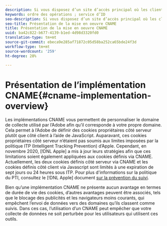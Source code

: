 ```yaml
---
description: Si vous disposez d’un site d’accès principal où les clients peuvent être identifiés avant de se rendre sur d’autres domaines, un CNAME peut activer le suivi inter-domaines dans les navigateurs qui n’acceptent pas les cookies tiers (comme Safari).
keywords: ordre des opérations ; service d’ID
seo-description: Si vous disposez d’un site d’accès principal où les clients peuvent être identifiés avant de se rendre sur d’autres domaines, un CNAME peut activer le suivi inter-domaines dans les navigateurs qui n’acceptent pas les cookies tiers (comme Safari).
seo-title: Présentation de la mise en oeuvre CNAME
title: Présentation de la mise en oeuvre CNAME
uuid: ba42c822-b677-4139-b1ed-4d98d3320fd0
translation-type: tm+mt
source-git-commit: ebeca9e285af71872c05d58ba252ca65bde24f3d
workflow-type: tm+mt
source-wordcount: '259'
ht-degree: 28%

---
```



# Présentation de l’implémentation CNAME{#cname-implementation-overview}

Les implémentations CNAME vous permettent de personnaliser le domaine de collecte utilisé par l’Adobe afin qu’il corresponde à votre propre domaine. Cela permet à l’Adobe de définir des cookies propriétaires côté serveur plutôt que côté client à l’aide de JavaScript. Auparavant, ces cookies propriétaires côté serveur n’étaient pas soumis aux limites imposées par la politique ITP (Intelligent Tracking Prevention) d’Apple. Cependant, en novembre 2020, [!DNL Apple] a mis à jour leurs stratégies afin que ces limitations soient également appliquées aux cookies définis via CNAME. Actuellement, les deux cookies définis côté serveur via CNAME et les cookies définis côté client via Javascript sont limités à une expiration de sept jours ou 24 heures sous ITP. Pour plus d&#39;informations sur la politique du PTI, consultez le [!DNL Apple] document [sur la prévention du suivi](https://webkit.org/tracking-prevention/#intelligent-tracking-prevention-itp).

Bien qu’une implémentation CNAME ne présente aucun avantage en termes de durée de vie des cookies, d’autres avantages peuvent être associés, tels que le blocage des publicités et les navigateurs moins courants, qui empêchent l’envoi de données vers des domaines qu’ils classent comme suivis. Dans ces cas, l’utilisation d’un CNAME peut empêcher que votre collecte de données ne soit perturbée pour les utilisateurs qui utilisent ces outils.